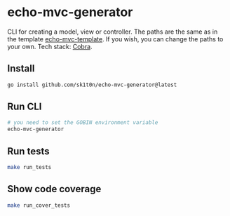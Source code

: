 # echo-mvc-generator

CLI for creating a model, view or controller. The paths are the same as in the template [echo-mvc-template](https://github.com/sk1t0n/echo-mvc-template). If you wish, you can change the paths to your own. Tech stack: [Cobra](https://github.com/spf13/cobra).

## Install

```sh
go install github.com/sk1t0n/echo-mvc-generator@latest
```

## Run CLI

```sh
# you need to set the GOBIN environment variable
echo-mvc-generator
```

## Run tests

```sh
make run_tests
```

## Show code coverage

```sh
make run_cover_tests
```
